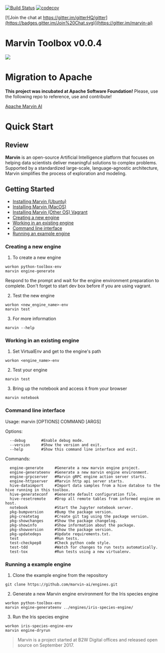 [![Build Status](https://travis-ci.org/marvin-ai/marvin-python-toolbox.svg)](https://travis-ci.org/marvin-ai/marvin-python-toolbox) [![codecov](https://codecov.io/gh/marvin-ai/marvin-python-toolbox/branch/master/graph/badge.svg)](https://codecov.io/gh/marvin-ai/marvin-python-toolbox)

[![Join the chat at https://gitter.im/gitterHQ/gitter](https://badges.gitter.im/Join%20Chat.svg)](https://gitter.im/marvin-ai)

# Marvin Toolbox v0.0.4

![](https://images-americanas.b2w.io/img/_staging/marvin/marvin.png)

# Migration to Apache

**This project was incubated at Apache Software Foundation!** Please, use the following repo to reference, use and contribute!

[Apache Marvin AI](https://github.com/apache/incubator-marvin)

# Quick Start

## Review

**Marvin** is an open-source Artificial Intelligence platform that focuses on helping data scientists deliver meaningful solutions to complex problems. Supported by a standardized large-scale, language-agnostic architecture, Marvin simplifies the process of exploration and modeling.

## Getting Started
* [Installing Marvin (Ubuntu)](https://www.marvin-ai.org/book/overview-1/ubuntu)
* [Installing Marvin (MacOS)](https://www.marvin-ai.org/book/overview-1/mac)
* [Installing Marvin (Other OS) Vagrant](https://www.marvin-ai.org/book/overview-1/vagrant)
* [Creating a new engine](#creating-a-new-engine)
* [Working in an existing engine](#working-in-an-existing-engine)
* [Command line interface](#command-line-interface)
* [Running an example engine](#running-a-example-engine)


### Creating a new engine
1. To create a new engine
```
workon python-toolbox-env
marvin engine-generate
```
Respond to the prompt and wait for the engine environment preparation to complete. Don't forget to start dev box before if you are using vagrant.

2. Test the new engine
```
workon <new_engine_name>-env
marvin test
```

3. For more information
```
marvin --help
```

### Working in an existing engine

1. Set VirtualEnv and get to the engine's path
```
workon <engine_name>-env
```

2. Test your engine
```
marvin test
```

3. Bring up the notebook and access it from your browser
```
marvin notebook
```

### Command line interface
Usage: marvin [OPTIONS] COMMAND [ARGS]

Options:
```
  --debug       #Enable debug mode.
  --version     #Show the version and exit.
  --help        #Show this command line interface and exit.
```

Commands:
```
  engine-generate     #Generate a new marvin engine project.
  engine-generateenv  #Generate a new marvin engine environment.
  engine-grpcserver   #Marvin gRPC engine action server starts.
  engine-httpserver   #Marvin http api server starts.
  hive-dataimport     #Import data samples from a hive databse to the hive running in this toolbox.
  hive-generateconf   #Generate default configuration file.
  hive-resetremote    #Drop all remote tables from informed engine on host.
  notebook            #Start the Jupyter notebook server.
  pkg-bumpversion     #Bump the package version.
  pkg-createtag       #Create git tag using the package version.
  pkg-showchanges     #Show the package changelog.
  pkg-showinfo        #Show information about the package.
  pkg-showversion     #Show the package version.
  pkg-updatedeps      #Update requirements.txt.
  test                #Run tests.
  test-checkpep8      #Check python code style.
  test-tdd            #Watch for changes to run tests automatically.
  test-tox            #Run tests using a new virtualenv.
```

### Running a example engine 

1. Clone the example engine from the repository
```
git clone https://github.com/marvin-ai/engines.git
```

2. Generate a new Marvin engine environment for the Iris species engine
```
workon python-toolbox-env
marvin engine-generateenv ../engines/iris-species-engine/
```

3. Run the Iris species engine
```
workon iris-species-engine-env
marvin engine-dryrun 
```

> Marvin is a project started at B2W Digital offices and released open source on September 2017.
